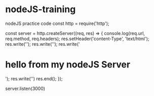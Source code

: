 # nodeJS-training
nodeJS practice code
const http = require('http');

const server = http.createServer((req, res) => {
    console.log(req.url, req.method, req.headers);
    res.setHeader('content-Type', 'text/html');
    res.write('<html>');
    res.write('<head><title>My First Page</title></head>');
    res.write('<body><h1>hello from my nodeJS Server</h1></body>');
    res.write('</html>')
    res.end();
});

server.listen(3000)
